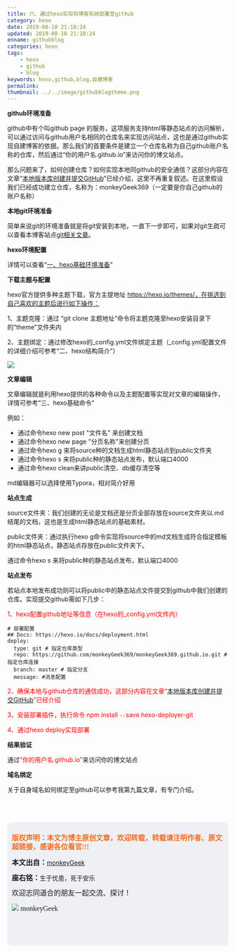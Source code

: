 ```yaml
---
title: 六、通过hexo实现将博客系统部署至github
category: hexo
date: 2019-08-10 21:18:24
updated: 2019-08-10 21:18:24
enname: githubblog
categories: hexo
tags: 
	- hexo
	- github
	- blog
keywords: hexo,github,blog,自建博客
permalink:
thumbnail: ../../image/githubblogtheme.png
---
```


**github环境准备**

github中有个叫github page 的服务，这项服务支持html等静态站点的访问解析，可以通过访问与github用户名相同的仓库名来实现访问站点，这也是通过github实现自建博客的依据。那么我们的首要条件是建立一个仓库名称为自己github账户名称的仓库，然后通过“你的用户名.github.io”来访问你的博文站点。

<!--more-->

那么问题来了，如何创建仓库？如何实现本地同github的安全通信？这部分内容在文章“[本地版本库创建并提交GitHub](http://www.monkeygeek.cn/2019/8/10/commitgithub/)”已经介绍，这里不再重复叙述。在这里假设我们已经成功建立仓库，名称为：monkeyGeek369（一定要是你自己github的账户名称）



**本地git环境准备**

简单来说git的环境准备就是将git安装到本地，一直下一步即可，如果对git生疏可以查看本博客站点[git相关文章](http://www.monkeygeek.cn/categories/git/)。



**hexo环境配置**

详情可以查看“[一、hexo基础环境准备](http://www.monkeygeek.cn/2019/8/10/environment/)”



**下载主题与配置**

hexo官方提供多种主题下载，官方主提地址 https://hexo.io/themes/，在挑选到自己喜欢的主题后进行如下操作：

1、主题克隆：通过 “git clone 主题地址”命令将主题克隆至hexo安装目录下的“theme”文件夹内

2、主题绑定：通过修改hexo的_config.yml文件绑定主题（_config.yml配置文件的详细介绍可参考“二、hexo结构简介”）

![](../../../../image/githubblogtheme.png)



**文章编辑**

文章编辑就是利用hexo提供的各种命令以及主题配置等实现对文章的编辑操作，详情可参考“三、hexo基础命令”

例如：

- 通过命令hexo new post "文件名" 来创建文档
- 通过命令hexo new page  "分页名称"来创建分页
- 通过命令hexo g 来将source种的文档生成html静态站点到public文件夹
- 通过命令hexo s 来将public种的静态站点发布，默认端口4000
- 通过命令hexo clean来讲public清空、db缓存清空等

md编辑器可以选择使用Typora，相对简介好用



**站点生成**

source文件夹：我们创建的无论是文档还是分页全部存放在source文件夹以.md结尾的文档，这也是生成html静态站点的基础素材。

public文件夹：通过执行hexo g命令实现将source中的md文档生成符合指定模板的html静态站点，静态站点存放在public文件夹下。

通过命令hexo s 来将public种的静态站点发布，默认端口4000



**站点发布**

若站点本地发布成功则可以将public中的静态站点文件提交到github中我们创建的仓库。实现提交github需如下几步：

<span style="color:red">1、hexo配置github地址等信息（在hexo的_config.yml文件内）</span>

```
# 部署配置
## Docs: https://hexo.io/docs/deployment.html
deploy:
  type: git # 指定仓库类型
  repo: https://github.com/monkeyGeek369/monkeyGeek369.github.io.git # 指定仓库连接
  branch: master # 指定分支
  message: #消息配置
```

<span style="color:red">2、确保本地与github仓库的通信成功，这部分内容在文章“[本地版本库创建并提交GitHub](http://www.monkeygeek.cn/2019/8/10/commitgithub/)”已经介绍</span>

<span style="color:red">3、安装部署插件，执行命令 npm install `--`save hexo-deployer-git</span>

<span style="color:red">4、通过hexo deploy实现部署</span>



**结果验证**

通过<span style="color:red">“你的用户名.github.io”</span>来访问你的博文站点



**域名绑定**

关于自身域名如何绑定至github可以参考我第九篇文章，有专门介绍。

</br>

</br>

</br>

<script>
var _hmt = _hmt || [];
(function() {
  var hm = document.createElement("script");
  hm.src = "https://hm.baidu.com/hm.js?2f798e6b269c8a40f12bef25d7f1876d";
  var s = document.getElementsByTagName("script")[0]; 
  s.parentNode.insertBefore(hm, s);
})();
</script>

<div style="height:260px; background-color:rgb(238,240,244); padding:10px;border-radius:10px;">
    <p style="color:#f36c21;font:bold 16px/20px 'kaiTi';">
      版权声明：本文为博主原创文章，欢迎转载，转载请注明作者、原文超链接，感谢各位看官!!!
    </p>
    <p>
      <span style="font:bold 16px/20px 'kaiTi';">本文出自：</span><a href="https://monkeyGeek369.github.io">monkeyGeek</a> 
    </p>
    <p>
      <span style="font:bold 16px/20px 'kaiTi';">座右铭：</span><span>生于忧患，死于安乐</span> 
    </p>
    <p>
      <span style="font:16px/20px 'kaiTi';">欢迎志同道合的朋友一起交流、探讨！</span> 
    </p>
    <img style="height:auto; width:auto;flot:left;" src="../../../../image/monkey64.png" /><span style="font:16px/20px 'kaiTi';flot:left;">   monkeyGeek</span>


